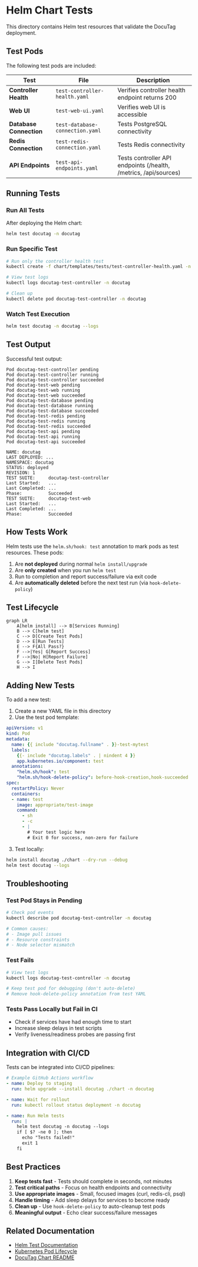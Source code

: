 # Helm Chart Tests

This directory contains Helm test resources that validate the DocuTag deployment.

## Test Pods

The following test pods are included:

| Test | File | Description |
|------|------|-------------|
| **Controller Health** | `test-controller-health.yaml` | Verifies controller health endpoint returns 200 |
| **Web UI** | `test-web-ui.yaml` | Verifies web UI is accessible |
| **Database Connection** | `test-database-connection.yaml` | Tests PostgreSQL connectivity |
| **Redis Connection** | `test-redis-connection.yaml` | Tests Redis connectivity |
| **API Endpoints** | `test-api-endpoints.yaml` | Tests controller API endpoints (/health, /metrics, /api/sources) |

## Running Tests

### Run All Tests

After deploying the Helm chart:

```bash
helm test docutag -n docutag
```

### Run Specific Test

```bash
# Run only the controller health test
kubectl create -f chart/templates/tests/test-controller-health.yaml -n docutag

# View test logs
kubectl logs docutag-test-controller -n docutag

# Clean up
kubectl delete pod docutag-test-controller -n docutag
```

### Watch Test Execution

```bash
helm test docutag -n docutag --logs
```

## Test Output

Successful test output:

```
Pod docutag-test-controller pending
Pod docutag-test-controller running
Pod docutag-test-controller succeeded
Pod docutag-test-web pending
Pod docutag-test-web running
Pod docutag-test-web succeeded
Pod docutag-test-database pending
Pod docutag-test-database running
Pod docutag-test-database succeeded
Pod docutag-test-redis pending
Pod docutag-test-redis running
Pod docutag-test-redis succeeded
Pod docutag-test-api pending
Pod docutag-test-api running
Pod docutag-test-api succeeded

NAME: docutag
LAST DEPLOYED: ...
NAMESPACE: docutag
STATUS: deployed
REVISION: 1
TEST SUITE:     docutag-test-controller
Last Started:   ...
Last Completed: ...
Phase:          Succeeded
TEST SUITE:     docutag-test-web
Last Started:   ...
Last Completed: ...
Phase:          Succeeded
```

## How Tests Work

Helm tests use the `helm.sh/hook: test` annotation to mark pods as test resources. These pods:

1. Are **not deployed** during normal `helm install/upgrade`
2. Are **only created** when you run `helm test`
3. Run to completion and report success/failure via exit code
4. Are **automatically deleted** before the next test run (via `hook-delete-policy`)

## Test Lifecycle

```mermaid
graph LR
    A[helm install] --> B[Services Running]
    B --> C[helm test]
    C --> D[Create Test Pods]
    D --> E[Run Tests]
    E --> F{All Pass?}
    F -->|Yes| G[Report Success]
    F -->|No| H[Report Failure]
    G --> I[Delete Test Pods]
    H --> I
```

## Adding New Tests

To add a new test:

1. Create a new YAML file in this directory
2. Use the test pod template:

```yaml
apiVersion: v1
kind: Pod
metadata:
  name: {{ include "docutag.fullname" . }}-test-mytest
  labels:
    {{- include "docutag.labels" . | nindent 4 }}
    app.kubernetes.io/component: test
  annotations:
    "helm.sh/hook": test
    "helm.sh/hook-delete-policy": before-hook-creation,hook-succeeded
spec:
  restartPolicy: Never
  containers:
  - name: test
    image: appropriate/test-image
    command:
      - sh
      - -c
      - |
        # Your test logic here
        # Exit 0 for success, non-zero for failure
```

3. Test locally:

```bash
helm install docutag ./chart --dry-run --debug
helm test docutag --logs
```

## Troubleshooting

### Test Pod Stays in Pending

```bash
# Check pod events
kubectl describe pod docutag-test-controller -n docutag

# Common causes:
# - Image pull issues
# - Resource constraints
# - Node selector mismatch
```

### Test Fails

```bash
# View test logs
kubectl logs docutag-test-controller -n docutag

# Keep test pod for debugging (don't auto-delete)
# Remove hook-delete-policy annotation from test YAML
```

### Tests Pass Locally but Fail in CI

- Check if services have had enough time to start
- Increase sleep delays in test scripts
- Verify liveness/readiness probes are passing first

## Integration with CI/CD

Tests can be integrated into CI/CD pipelines:

```yaml
# Example GitHub Actions workflow
- name: Deploy to staging
  run: helm upgrade --install docutag ./chart -n docutag

- name: Wait for rollout
  run: kubectl rollout status deployment -n docutag

- name: Run Helm tests
  run: |
    helm test docutag -n docutag --logs
    if [ $? -ne 0 ]; then
      echo "Tests failed!"
      exit 1
    fi
```

## Best Practices

1. **Keep tests fast** - Tests should complete in seconds, not minutes
2. **Test critical paths** - Focus on health endpoints and connectivity
3. **Use appropriate images** - Small, focused images (curl, redis-cli, psql)
4. **Handle timing** - Add sleep delays for services to become ready
5. **Clean up** - Use `hook-delete-policy` to auto-cleanup test pods
6. **Meaningful output** - Echo clear success/failure messages

## Related Documentation

- [Helm Test Documentation](https://helm.sh/docs/chart_template_guide/tests/)
- [Kubernetes Pod Lifecycle](https://kubernetes.io/docs/concepts/workloads/pods/pod-lifecycle/)
- [DocuTag Chart README](../README.md)
